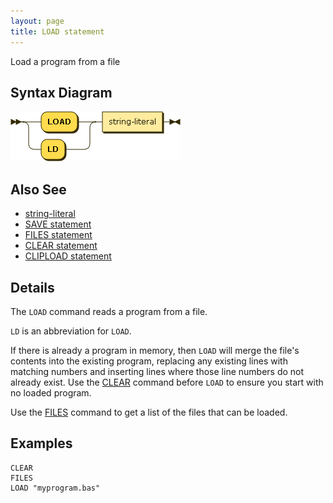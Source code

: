 ```yaml
---
layout: page
title: LOAD statement
---
```


Load a program from a file


## Syntax Diagram

![Syntax diagram](/diagram/LOAD-statement.png)


## Also See

- [string-literal](/reference/string-literal/)
- [SAVE statement](/reference/save)
- [FILES statement](/reference/files)
- [CLEAR statement](/reference/clear)
- [CLIPLOAD statement](/reference/clipload)


## Details

The `LOAD` command reads a program from a file.

`LD` is an abbreviation for `LOAD`.

If there is already a program in memory, then `LOAD` will merge the file's contents into the existing program, replacing any existing lines with matching numbers and inserting lines where those line numbers do not already exist.  Use the [CLEAR](/reference/clear) command before `LOAD` to ensure you start with no loaded program.

Use the [FILES](/reference/files) command to get a list of the files that can be loaded.


## Examples

    CLEAR
    FILES
    LOAD "myprogram.bas"
